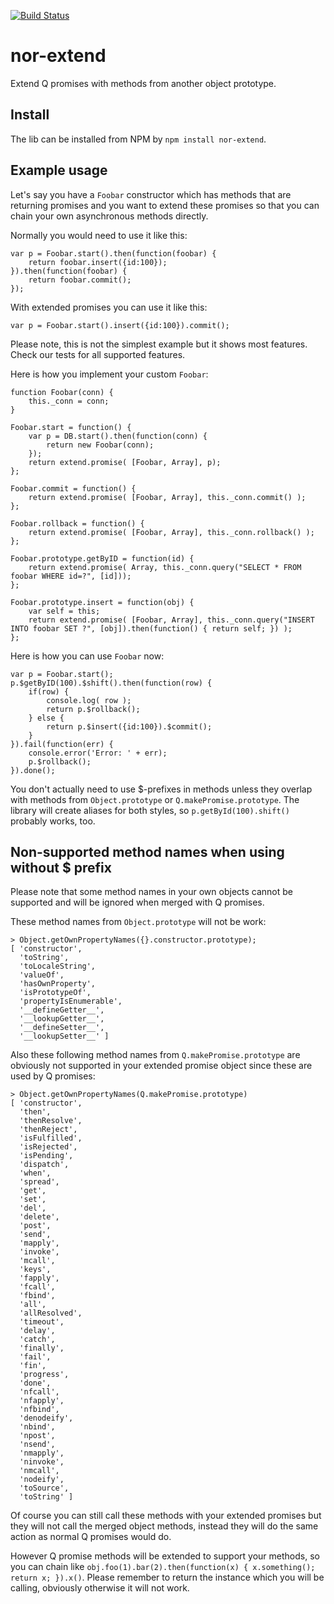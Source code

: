 [![Build Status](https://secure.travis-ci.org/Sendanor/nor-extend.png?branch=master)](http://travis-ci.org/Sendanor/nor-extend)

nor-extend
==========

Extend Q promises with methods from another object prototype.

Install
-------

The lib can be installed from NPM by `npm install nor-extend`.

Example usage
-------------

Let's say you have a `Foobar` constructor which has methods that are 
returning promises and you want to extend these promises so that you can chain 
your own asynchronous methods directly.

Normally you would need to use it like this: 

	var p = Foobar.start().then(function(foobar) {
		return foobar.insert({id:100});
	}).then(function(foobar) {
		return foobar.commit();
	});

With extended promises you can use it like this:

	var p = Foobar.start().insert({id:100}).commit();

Please note, this is not the simplest example but it shows most features. Check our tests for all supported features.

Here is how you implement your custom `Foobar`:

	function Foobar(conn) {
		this._conn = conn;
	}
	
	Foobar.start = function() {
		var p = DB.start().then(function(conn) {
			return new Foobar(conn);
		});
		return extend.promise( [Foobar, Array], p);
	};
	
	Foobar.commit = function() {
		return extend.promise( [Foobar, Array], this._conn.commit() );
	};
	
	Foobar.rollback = function() {
		return extend.promise( [Foobar, Array], this._conn.rollback() );
	};
	
	Foobar.prototype.getByID = function(id) {
		return extend.promise( Array, this._conn.query("SELECT * FROM foobar WHERE id=?", [id]));
	};
	
	Foobar.prototype.insert = function(obj) {
		var self = this;
		return extend.promise( [Foobar, Array], this._conn.query("INSERT INTO foobar SET ?", [obj]).then(function() { return self; }) );
	};

Here is how you can use `Foobar` now:

	var p = Foobar.start();
	p.$getByID(100).$shift().then(function(row) {
		if(row) {
			console.log( row );
			return p.$rollback();
		} else {
			return p.$insert({id:100}).$commit();
		}
	}).fail(function(err) {
		console.error('Error: ' + err);
		p.$rollback();
	}).done();

You don't actually need to use $-prefixes in methods unless they overlap with methods from `Object.prototype` or `Q.makePromise.prototype`. The library will create 
aliases for both styles, so `p.getById(100).shift()` probably works, too.

Non-supported method names when using without $ prefix
------------------------------------------------------

Please note that some method names in your own objects cannot be supported and 
will be ignored when merged with Q promises.

These method names from `Object.prototype` will not be work:

	> Object.getOwnPropertyNames({}.constructor.prototype);
	[ 'constructor',
	  'toString',
	  'toLocaleString',
	  'valueOf',
	  'hasOwnProperty',
	  'isPrototypeOf',
	  'propertyIsEnumerable',
	  '__defineGetter__',
	  '__lookupGetter__',
	  '__defineSetter__',
	  '__lookupSetter__' ]

Also these following method names from `Q.makePromise.prototype` are obviously 
not supported in your extended promise object since these are used by Q 
promises:

	> Object.getOwnPropertyNames(Q.makePromise.prototype)
	[ 'constructor',
	  'then',
	  'thenResolve',
	  'thenReject',
	  'isFulfilled',
	  'isRejected',
	  'isPending',
	  'dispatch',
	  'when',
	  'spread',
	  'get',
	  'set',
	  'del',
	  'delete',
	  'post',
	  'send',
	  'mapply',
	  'invoke',
	  'mcall',
	  'keys',
	  'fapply',
	  'fcall',
	  'fbind',
	  'all',
	  'allResolved',
	  'timeout',
	  'delay',
	  'catch',
	  'finally',
	  'fail',
	  'fin',
	  'progress',
	  'done',
	  'nfcall',
	  'nfapply',
	  'nfbind',
	  'denodeify',
	  'nbind',
	  'npost',
	  'nsend',
	  'nmapply',
	  'ninvoke',
	  'nmcall',
	  'nodeify',
	  'toSource',
	  'toString' ]

Of course you can still call these methods with your extended promises but they 
will not call the merged object methods, instead they will do the same action 
as normal Q promises would do.

However Q promise methods will be extended to support your methods, so you can 
chain like `obj.foo(1).bar(2).then(function(x) { x.something(); return x; }).x()`. 
Please remember to return the instance which you will be calling, obviously 
otherwise it will not work.
